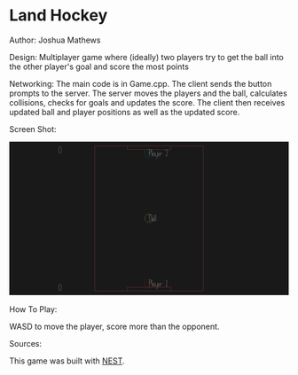 # Land Hockey

Author: Joshua Mathews

Design: Multiplayer game where (ideally) two players try to get the ball into the other player's goal and score the most points

Networking: The main code is in Game.cpp. The client sends the button prompts to the server. The server moves the players and the ball, calculates collisions, checks for goals and updates the score. The client then receives updated ball and player positions as well as the updated score.

Screen Shot:

![Screen Shot](screenshot.png)

How To Play:

WASD to move the player, score more than the opponent.

Sources: 

This game was built with [NEST](NEST.md).

